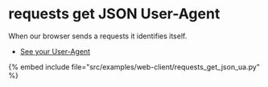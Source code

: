 # requests get JSON User-Agent


When our browser sends a requests it identifies itself.


* [See your User-Agent](https://httpbin.org/user-agent)

{% embed include file="src/examples/web-client/requests_get_json_ua.py" %}



